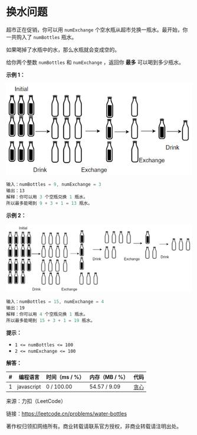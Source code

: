 # 换水问题

超市正在促销，你可以用 `numExchange` 个空水瓶从超市兑换一瓶水。最开始，你一共购入了 `numBottles` 瓶水。

如果喝掉了水瓶中的水，那么水瓶就会变成空的。

给你两个整数 `numBottles` 和 `numExchange` ，返回你 **最多** 可以喝到多少瓶水。

**示例 1：**

![示例1](./eg1.png)

``` javascript
输入：numBottles = 9, numExchange = 3
输出：13
解释：你可以用 3 个空瓶兑换 1 瓶水。
所以最多能喝到 9 + 3 + 1 = 13 瓶水。
```

**示例 2：**

![示例2](./eg2.png)

``` javascript
输入：numBottles = 15, numExchange = 4
输出：19
解释：你可以用 4 个空瓶兑换 1 瓶水。
所以最多能喝到 15 + 3 + 1 = 19 瓶水。
```

**提示：**

- `1 <= numBottles <= 100`
- `2 <= numExchange <= 100`

**解答：**

**#**|**编程语言**|**时间（ms / %）**|**内存（MB / %）**|**代码**
------|----------|-----------------|----------------|--------
1|javascript|0 / 100.00|54.57 / 9.09|[贪心](./javascript/ac_v1.js)

来源：力扣（LeetCode）

链接：https://leetcode.cn/problems/water-bottles

著作权归领扣网络所有。商业转载请联系官方授权，非商业转载请注明出处。
